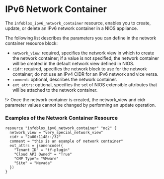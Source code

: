# IPv6 Network Container

The `infoblox_ipv6_network_container` resource, enables you to create, update, or delete an IPv6 network container in a NIOS appliance.

The following list describes the parameters you can define in the network container resource block:

* `network_view`: required, specifies the network view in which to create the network container; if a value is not specified, the network container will be created in the default network view defined in NIOS.
* `cidr`: required, specifies the network block to use for the network container; do not use an IPv4 CIDR for an IPv6 network and vice versa.
* `comment`: optional, describes the network container.
* `ext_attrs`: optional, specifies the set of NIOS extensible attributes that will be attached to the network container.

!> Once the network container is created, the network_view and cidr parameter values cannot be changed by performing an update operation.

### Examples of the Network Container Resource

```hcl
resource "infoblox_ipv6_network_container" "nc2" {
  network_view = "very_special_network_view"
  cidr = "2a00:1148::/32"
  comment = "this is an example of network container"
  ext_attrs = jsonencode({
    "Tenant ID" = "tf-plugin"
    "Cloud API Owned" = "True"
    "CMP Type"= "VMware"
    "Site" = "Nevada" 
  })
}
```

